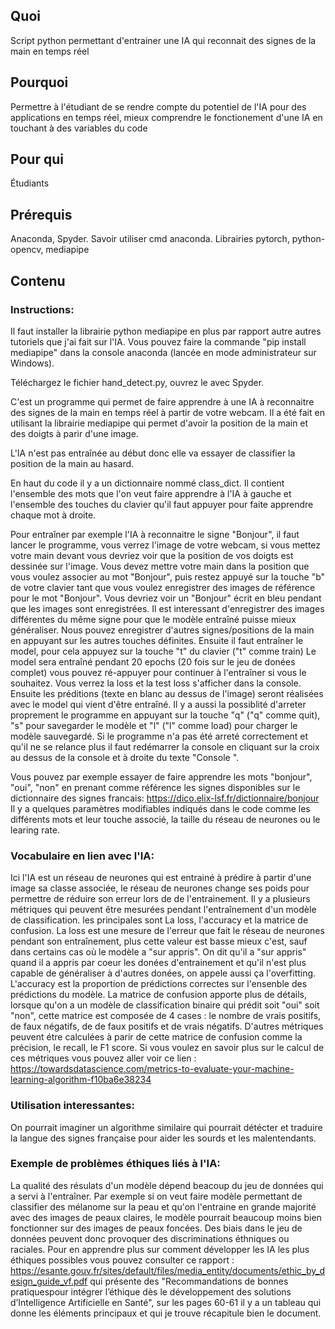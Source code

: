 ## Quoi
Script python permettant d'entrainer une IA qui reconnait des signes de la main en temps réel 

## Pourquoi
Permettre à l'étudiant de se rendre compte du potentiel de l'IA pour des applications en temps réel, mieux comprendre le fonctionement d'une IA en touchant à des variables du code

## Pour qui
Étudiants

## Prérequis 
Anaconda, Spyder. Savoir utiliser cmd anaconda. Librairies pytorch, python-opencv, mediapipe

## Contenu

### Instructions:
Il faut installer la librairie python mediapipe en plus par rapport autre autres tutoriels que j'ai fait sur l'IA. Vous pouvez faire la commande "pip install mediapipe" dans la console anaconda (lancée en mode administrateur sur Windows).

Téléchargez le fichier hand_detect.py, ouvrez le avec Spyder.

C'est un programme qui permet de faire apprendre à une IA à reconnaitre des signes de la main en temps réel à partir de votre webcam. Il a été fait en utilisant la librairie mediapipe qui permet d'avoir la position de la main et des doigts à parir d'une image.

L'IA n'est pas entraînée au début donc elle va essayer de classifier la position de la main au hasard.

En haut du code il y a un dictionnaire nommé class_dict. Il contient l'ensemble des mots que l'on veut faire apprendre à l'IA à gauche et l'ensemble des touches du clavier qu'il faut appuyer pour faite apprendre chaque mot à droite.

Pour entraîner par exemple l'IA à reconnaitre le signe "Bonjour", il faut lancer le programme, vous verrez l'image de votre webcam, si vous mettez votre main devant vous devriez voir que la position de vos doigts est dessinée sur l'image. Vous devez mettre votre main dans la position que vous voulez associer au mot  "Bonjour", puis restez appuyé sur la touche "b" de votre clavier tant que vous voulez enregistrer des images de référence pour le mot "Bonjour". Vous devriez voir un "Bonjour" écrit en bleu pendant que les images sont enregistrées. Il est interessant d'enregistrer des images différentes du même signe pour que le modèle entraîné puisse mieux généraliser. Nous pouvez enregistrer d'autres signes/positions de la main en appuyant sur les autres touches définites.
Ensuite il faut entraîner le model, pour cela appuyez sur la touche "t" du clavier ("t" comme train)
Le model sera entraîné pendant 20 epochs (20 fois sur le jeu de donées complet) vous pouvez ré-appuyer pour continuer à l'entraîner si vous le souhaitez. Vous verrez la loss et la test loss s'afficher dans la console. Ensuite les préditions (texte en blanc au dessus de l'image) seront réalisées avec le model qui vient d'être entraîné. 
Il y a aussi la possiblité d'arreter proprement le programme en appuyant sur la touche "q" ("q" comme quit), "s" pour savegarder le modèle et "l" ("l" comme load) pour charger le modèle sauvegardé. Si le programme n'a pas été arreté correctement et qu'il ne se relance plus il faut redémarrer la console en cliquant sur la croix au dessus de la console et à droite du texte "Console ".

Vous pouvez par exemple essayer de faire apprendre les mots "bonjour", "oui", "non" en prenant comme référence les signes disponibles sur le dictionnaire des signes francais: https://dico.elix-lsf.fr/dictionnaire/bonjour
Il y a quelques paramètres modifiables indiqués dans le code comme les différents mots et leur touche associé, la taille du réseau de neurones ou le learing rate.

### Vocabulaire en lien avec l'IA:
Ici l'IA est un réseau de neurones qui est entrainé à prédire à partir d'une image sa classe associée, le réseau de neurones change ses poids pour permettre de réduire son erreur lors de de l'entrainement. Il y a plusieurs métriques qui peuvent être mesurées pendant l'entraînement d'un modèle de classification. les principales sont La loss, l'accuracy et la matrice de confusion.
La loss est une mesure de l'erreur que fait le réseau de neurones pendant son entraînement, plus cette valeur est basse mieux c'est, sauf dans certains cas où le modèle a "sur appris". On dit qu'il a "sur appris" quand il a appris par coeur les donées d'entrainement et qu'il n'est plus capable de généraliser à d'autres donées, on appele aussi ça l'overfitting. 
L'accuracy est la proportion de prédictions correctes sur l'ensenble des prédictions du modèle. La matrice de confusion apporte plus de détails, lorsque qu'on a un modèle de classification binaire qui prédit soit "oui" soit "non", cette matrice est composée de 4 cases : le nombre de vrais positifs, de faux négatifs, de de faux positifs et de vrais négatifs. 
D'autres métriques peuvent étre calculées à parir de cette matrice de confusion comme la précision, le recall, le F1 score. Si vous voulez en savoir plus sur le calcul de ces métriques vous pouvez aller voir ce lien : https://towardsdatascience.com/metrics-to-evaluate-your-machine-learning-algorithm-f10ba6e38234

### Utilisation interessantes:
On pourrait imaginer un algorithme similaire qui pourrait détécter et traduire la langue des signes française pour aider les sourds et les malentendants.

### Exemple de problèmes éthiques liés à l'IA:
La qualité des résulats d'un modèle dépend beacoup du jeu de données qui a servi à l'entraîner. Par exemple si on veut faire modèle permettant de classifier des mélanome sur la peau et qu'on l'entraine en grande majorité avec des images de peaux claires, le modèle pourrait beaucoup moins bien fonctionner sur des images de peaux foncées. Des biais dans le jeu de données peuvent donc provoquer des discriminations éthniques ou raciales.
Pour en apprendre plus sur comment développer les IA les plus éthiques possibles vous pouvez consulter ce rapport : https://esante.gouv.fr/sites/default/files/media_entity/documents/ethic_by_design_guide_vf.pdf
qui présente des "Recommandations de bonnes pratiquespour intégrer l’éthique dès le développement des solutions d’Intelligence Artificielle en Santé", sur les pages 60-61 il y a un tableau qui donne les éléments principaux et qui je trouve récapitule bien le document.

